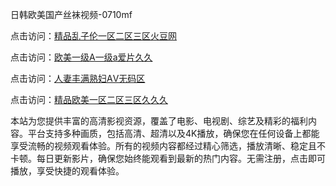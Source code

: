 日韩欧美国产丝袜视频-0710mf

点击访问：<a href="https://heiliaowt0d7p.pages.dev">精品乱子伦一区二区三区火豆网</a>

点击访问：<a href="https://heiliaoga6s9v.pages.dev">欧美一级A一级a爱片久久</a>

点击访问：<a href="https://heiliaoow5kzm.pages.dev">人妻丰满熟妇ΑⅤ无码区</a>

点击访问：<a href="https://heiliao2dmwwy.pages.dev">精品欧美一区二区三区久久久</a>

本站为您提供丰富的高清影视资源，覆盖了电影、电视剧、综艺及精彩的福利内容。平台支持多种画质，包括高清、超清以及4K播放，确保您在任何设备上都能享受流畅的视频观看体验。所有的视频内容都经过精心筛选，播放清晰、稳定且不卡顿。每日更新影片，确保您始终能观看到最新的热门内容。无需注册，点击即可播放，享受快捷的观看体验。

<span style="display:none;">[Canonical link](https://github.com/bd20250710/bd10)</span>
